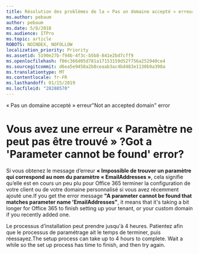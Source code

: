 ```yaml
---
title: Résolution des problèmes de la « Pas un domaine accepté » erreur
ms.author: pebaum
author: pebaum
ms.date: 5/8/2018
ms.audience: ITPro
ms.topic: article
ROBOTS: NOINDEX, NOFOLLOW
localization_priority: Priority
ms.assetid: 5190e27b-f94b-4f3c-b5b8-841e2bd7cff9
ms.openlocfilehash: f06c366d05d781a17153159d52f756a252940ce4
ms.sourcegitcommit: d6ea5e9458a2b8ceaab3ac4bd483e1130b9a398a
ms.translationtype: MT
ms.contentlocale: fr-FR
ms.lasthandoff: 01/15/2019
ms.locfileid: "28288570"
---
```

<span data-ttu-id="cf4bb-102">« Pas un domaine accepté » erreur</span><span class="sxs-lookup"><span data-stu-id="cf4bb-102">"Not an accepted domain" error</span></span>

# <a name="got-a-parameter-cannot-be-found-error"></a><span data-ttu-id="cf4bb-103">Vous avez une erreur « Paramètre ne peut pas être trouvé » ?</span><span class="sxs-lookup"><span data-stu-id="cf4bb-103">Got a 'Parameter cannot be found' error?</span></span>

<span data-ttu-id="cf4bb-104">Si vous obtenez le message d’erreur **« Impossible de trouver un paramètre qui correspond au nom du paramètre « EmailAddresses »**, cela signifie qu’elle est en cours un peu plu pour Office 365 terminer la configuration de votre client ou de votre domaine personnalisé si vous avez récemment ajouté une.</span><span class="sxs-lookup"><span data-stu-id="cf4bb-104">If you get the error message **"A parameter cannot be found that matches parameter name 'EmailAddresses"**, it means that it's taking a bit longer for Office 365 to finish setting up your tenant, or your custom domain if you recently added one.</span></span> 
  
<span data-ttu-id="cf4bb-p101">Le processus d’installation peut prendre jusqu'à 4 heures. Patientez afin que le processus de paramétrage ait le temps de terminer, puis réessayez.</span><span class="sxs-lookup"><span data-stu-id="cf4bb-p101">The setup process can take up to 4 hours to complete. Wait a while so the set up process has time to finish, and then try again.</span></span>
  

